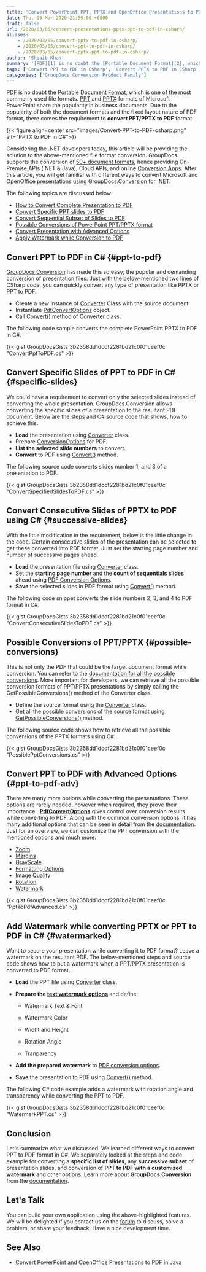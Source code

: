 ```yaml
---
title: 'Convert PowerPoint PPT, PPTX and OpenOffice Presentations to PDF in C#'
date: Thu, 05 Mar 2020 21:59:00 +0000
draft: false
url: /2020/03/05/convert-presentations-pptx-ppt-to-pdf-in-csharp/
aliases:
    - /2020/03/05/convert-pptx-to-pdf-in-csharp/
    - /2020/03/05/convert-ppt-to-pdf-in-csharp/
    - /2020/03/05/convert-pptx-ppt-to-pdf-in-csharp/
author: 'Shoaib Khan'
summary: '[PDF][1] is no doubt the [Portable Document Format][2], which is one of the most commonly used file formats. [PPT][3] and [PPTX][4] formats of Microsoft PowerPoint share the popularity in business documents. Due to the popularity of both the document formats and the fixed layout nature of PDF format, there comes the requirement to **convert PPT/PPTX to PDF** format.'
tags: ['Convert PPT to PDF in CSharp', 'Convert PPTX to PDF in CSharp', 'CSharp PPT to PDF', 'CSharp PPTX to PDF']
categories: ['GroupDocs.Conversion Product Family']
---
```


[PDF][5] is no doubt the [Portable Document Format][6], which is one of the most commonly used file formats. [PPT][7] and [PPTX][8] formats of Microsoft PowerPoint share the popularity in business documents. Due to the popularity of both the document formats and the fixed layout nature of PDF format, there comes the requirement to **convert PPT/PPTX to PDF** format.



{{< figure align=center src="images/Convert-PPT-to-PDF-csharp.png" alt="PPTX to PDF in C#">}}


Considering the .NET developers today, this article will be providing the solution to the above-mentioned file format conversion. GroupDocs supports the conversion of [50+ document formats][9], hence providing On-Premise APIs (.NET & Java), Cloud APIs, and online [Conversion Apps][10]. After this article, you will get familiar with different ways to convert Microsoft and OpenOffice presentations using [GroupDocs.Conversion for .NET][11].

The following topics are discussed below:

*   [How to Convert Complete Presentation to PDF][12]
*   [Convert Specific PPT slides to PDF][13]
*   [Convert Sequential Subset of Slides to PDF][14]
*   [Possible Conversions of PowerPoint PPT/PPTX format][15]
*   [Convert Presentation with Advanced Options][16]
*   [Apply Watermark while Conversion to PDF][17]

## Convert PPT to PDF in C# {#ppt-to-pdf}

[GroupDocs.Conversion][18] has made this so easy; the popular and demanding conversion of presentation files. Just with the below-mentioned two lines of CSharp code, you can quickly convert any type of presentation like PPTX or PPT to PDF.

*   Create a new instance of [Converter][19] Class with the source document.
*   Instantiate [PdfConvertOptions][20] object.
*   Call [Convert()][21] method of Converter class.

The following code sample converts the complete PowerPoint PPTX to PDF in C#.

{{< gist GroupDocsGists 3b2358dd1dcdf2281bd21c0f01ceef0c "ConvertPptToPDF.cs" >}}

## Convert Specific Slides of PPT to PDF in C# {#specific-slides}

We could have a requirement to convert only the selected slides instead of converting the whole presentation. GroupDocs.Conversion allows converting the specific slides of a presentation to the resultant PDF document. Below are the steps and C# source code that shows, how to achieve this.

*   **Load** the presentation using [Converter][22] class.
*   Prepare [ConversionOptions][23] for PDF.
*   **List the selected slide numbers** to convert.
*   **Convert** to PDF using [Convert()][24] method.

The following source code converts slides number 1, and 3 of a presentation to PDF.

{{< gist GroupDocsGists 3b2358dd1dcdf2281bd21c0f01ceef0c "ConvertSpecifiedSlidesToPDF.cs" >}}

## Convert Consecutive Slides of PPTX to PDF using C# {#successive-slides}

With the little modification in the requirement, below is the little change in the code. Certain consecutive slides of the presentation can be selected to get these converted into PDF format. Just set the starting page number and number of successive pages ahead.

*   **Load** the presentation file using [Converter][25] class.
*   Set the **starting page number** and the **count of sequentials slides** ahead using [PDF Conversion Options][26].
*   **Save** the selected slides in PDF format using [Convert()][27] method.

The following code snippet converts the slide numbers 2, 3, and 4 to PDF format in C#.

{{< gist GroupDocsGists 3b2358dd1dcdf2281bd21c0f01ceef0c "ConvertConsecutiveSlidesToPDF.cs" >}}

## Possible Conversions of PPT/PPTX {#possible-conversions}

This is not only the PDF that could be the target document format while conversion. You can refer to the [documentation for all the possible conversions][28]. More important for developers, we can retrieve all the possible conversion formats of PPT/PPTX presentations by simply calling the GetPossibleConversions() method of the Converter class.

*   Define the source format using the [Converter][29] class.
*   Get all the possible conversions of the source format using [GetPossibleConversions()][30] method.

The following source code shows how to retrieve all the possible conversions of the PPTX formats using C#.

{{< gist GroupDocsGists 3b2358dd1dcdf2281bd21c0f01ceef0c "PossiblePptConversions.cs" >}}

## Convert PPT to PDF with Advanced Options {#ppt-to-pdf-adv}

There are many more options while converting the presentations. These options are rarely needed, however when required, they prove their importance.  [**PdfConvertOptions**][31] gives control over conversion results while converting to PDF. Along with the common conversion options, it has many additional options that can be seen in detail from the [documentation][32]. Just for an overview, we can customize the PPT conversion with the mentioned options and much more:

*   [Zoom][33]
*   [Margins][34]
*   [GrayScale][35]
*   [Formatting Options][36]
*   [Image Quality][37]
*   [Rotation][38]
*   [Watermark][39]

{{< gist GroupDocsGists 3b2358dd1dcdf2281bd21c0f01ceef0c "PptToPdfAdvanced.cs" >}}

## Add Watermark while converting PPTX or PPT to PDF in C# {#watermarked}

Want to secure your presentation while converting it to PDF format? Leave a watermark on the resultant PDF. The below-mentioned steps and source code shows how to put a watermark when a PPT/PPTX presentation is converted to PDF format.

*   **Load** the PPT file using [Converter][40] class.
*   **Prepare the [text watermark options][41]** and define:
    
    *   Watermark Text & Font
    
    *   Watermark Color
    *   Widht and Height
    *   Rotation Angle
    *   Tranparency
*   **Add the prepared watermark** to [PDF conversion options][42].
*   **Save** the presentation to PDF using [Convert()][43] method.

The following C# code example adds a watermark with rotation angle and transparency while converting the PPT to PDF.

{{< gist GroupDocsGists 3b2358dd1dcdf2281bd21c0f01ceef0c "WatermarkPPT.cs" >}}

## Conclusion

Let's summarize what we discussed. We learned different ways to convert PPT to PDF format in C#. We separately looked at the steps and code example for converting a **specific list of slides**, any **successive subset** of presentation slides, and conversion of **PPT to PDF with a customized watermark** and other options. Learn more about **GroupDocs.Conversion** from the [documentation][44].

## Let's Talk

You can build your own application using the above-highlighted features. We will be delighted if you contact us on the [forum][45] to discuss, solve a problem, or share your feedback. Have a nice development time.

## See Also

*   [Convert PowerPoint and OpenOffice Presentations to PDF in Java][46]







[1]: https://wiki.fileformat.com/view/pdf/
[2]: https://en.wikipedia.org/wiki/PDF
[3]: https://wiki.fileformat.com/presentation/ppt/
[4]: https://wiki.fileformat.com/presentation/pptx/
[5]: https://wiki.fileformat.com/view/pdf/
[6]: https://en.wikipedia.org/wiki/PDF
[7]: https://wiki.fileformat.com/presentation/ppt/
[8]: https://wiki.fileformat.com/presentation/pptx/
[9]: https://docs.groupdocs.com/conversion/net/supported-document-formats/
[10]: https://products.groupdocs.app/conversion/family
[11]: https://products.groupdocs.com/conversion/net
[12]: #ppt-to-pdf
[13]: #specific-slides
[14]: #successive-slides
[15]: #possible-conversions
[16]: #ppt-to-pdf-adv
[17]: #watermarked
[18]: https://products.groupdocs.com/conversion
[19]: https://apireference.groupdocs.com/net/conversion/groupdocs.conversion/converter
[20]: https://apireference.groupdocs.com/net/conversion/groupdocs.conversion.options.convert/pdfconvertoptions
[21]: https://apireference.groupdocs.com/net/conversion/groupdocs.conversion/converter/methods/convert/2
[22]: https://apireference.groupdocs.com/conversion/net/groupdocs.conversion/converter
[23]: https://apireference.groupdocs.com/conversion/net/groupdocs.conversion.options.convert/pdfconvertoptions
[24]: https://apireference.groupdocs.com/conversion/net/groupdocs.conversion/converter/methods/convert/index
[25]: https://apireference.groupdocs.com/conversion/net/groupdocs.conversion/converter
[26]: https://apireference.groupdocs.com/conversion/net/groupdocs.conversion.options.convert/pdfconvertoptions
[27]: https://apireference.groupdocs.com/conversion/net/groupdocs.conversion/converter/methods/convert/index
[28]: https://docs.groupdocs.com/conversion/net/supported-document-formats/
[29]: https://apireference.groupdocs.com/conversion/net/groupdocs.conversion/converter
[30]: https://apireference.groupdocs.com/conversion/net/groupdocs.conversion/converter/methods/getpossibleconversions/index
[31]: https://apireference.groupdocs.com/net/conversion/groupdocs.conversion.options.convert/pdfconvertoptions
[32]: https://docs.groupdocs.com/conversion/net/convert-to-pdf-with-advanced-options/#ConverttoPDFwithadvancedoptions-PdfOptions
[33]: https://apireference.groupdocs.com/net/conversion/groupdocs.conversion.options.convert/pdfoptions/properties/zoom
[34]: https://apireference.groupdocs.com/net/conversion/groupdocs.conversion.options.convert/pdfconvertoptions/properties/marginleft
[35]: https://apireference.groupdocs.com/net/conversion/groupdocs.conversion.options.convert/pdfoptions/properties/grayscale
[36]: https://docs.groupdocs.com/display/conversionnet/Convert+to+PDF+with+advanced+options#ConverttoPDFwithadvancedoptions-PdfFormattingOptions
[37]: https://apireference.groupdocs.com/net/conversion/groupdocs.conversion.options.convert/pdfoptimizationoptions/properties/imagequality
[38]: https://apireference.groupdocs.com/net/conversion/groupdocs.conversion.options.convert/pdfconvertoptions/properties/rotate
[39]: https://apireference.groupdocs.com/conversion/net
[40]: https://apireference.groupdocs.com/conversion/net/groupdocs.conversion/converter
[41]: https://apireference.groupdocs.com/conversion/net/groupdocs.conversion.options.convert/watermarktextoptions
[42]: https://apireference.groupdocs.com/conversion/net/groupdocs.conversion.options.convert/pdfconvertoptions
[43]: https://apireference.groupdocs.com/conversion/net/groupdocs.conversion/converter/methods/convert/index
[44]: https://docs.groupdocs.com/conversion/net/
[45]: https://forum.groupdocs.com/c/conversion
[46]: https://blog.groupdocs.com/2021/02/15/convert-presentations-odp-pptx-ppt-to-pdf-in-java/

